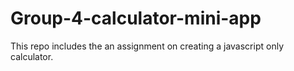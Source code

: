 # Group-4-calculator-mini-app
This repo includes the an assignment on creating a javascript only calculator.
